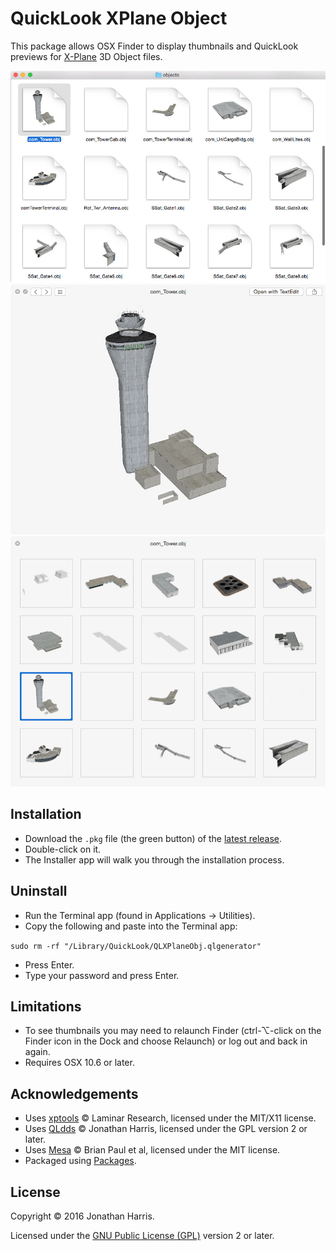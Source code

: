 QuickLook XPlane Object
=======================

This package allows OSX Finder to display thumbnails and QuickLook previews for [X-Plane](http://www.x-plane.com) 3D Object files.

![Finder screenshot](img/finder.jpeg) ![Preview](img/preview.jpeg) ![Multiple](img/multiple.jpeg)

Installation
------------
* Download the `.pkg` file (the green button) of the [latest release](https://github.com/Marginal/QLXPlaneObj/releases/latest).
* Double-click on it.
* The Installer app will walk you through the installation process.

Uninstall
---------
* Run the Terminal app (found in Applications → Utilities).
* Copy the following and paste into the Terminal app:

`sudo rm -rf "/Library/QuickLook/QLXPlaneObj.qlgenerator"`

* Press Enter.
* Type your password and press Enter.

Limitations
-----------
* To see thumbnails you may need to relaunch Finder (ctrl-⌥-click on the Finder icon in the Dock and choose Relaunch) or log out and back in again.
* Requires OSX 10.6 or later.

Acknowledgements
----------------
* Uses [xptools](https://github.com/X-Plane/xptools) © Laminar Research, licensed under the MIT/X11 license.
* Uses [QLdds](https://github.com/Marginal/QLdds) © Jonathan Harris, licensed under the GPL version 2 or later.
* Uses [Mesa](http://mesa3d.org/) © Brian Paul et al, licensed under the MIT license.
* Packaged using [Packages](http://s.sudre.free.fr/Software/Packages/about.html).

License
-------
Copyright © 2016 Jonathan Harris.

Licensed under the [GNU Public License (GPL)](http://www.gnu.org/licenses/gpl-2.0.html) version 2 or later.

